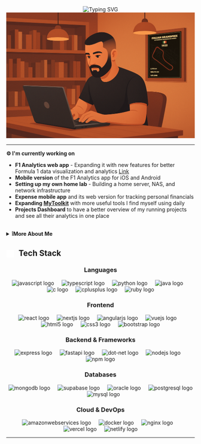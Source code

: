 <div align="center">
  <img src="https://readme-typing-svg.herokuapp.com/?font=Fira+Code&size=32&duration=2800&pause=1000&color=4ADEEE&center=true&vCenter=true&width=1200&lines=Hi+there,+I'm+Wajih!;Computer+Science+Student;Full-Stack+Developer;Cybersecurity+Enthusiast+|+F1+Fan" alt="Typing SVG" />

  <img src="assets\img\pp_final.png">
</div>

---

**⚙️ I'm currently working on**

- **F1 Analytics web app** - Expanding it with new features for better Formula 1 data visualization and analytics [Link](https://f1analytics.online/)
- **Mobile version** of the F1 Analytics app for iOS and Android
- **Setting up my own home lab** - Building a home server, NAS, and network infrastructure
- **Expense mobile app** and its web version for tracking personal financials
- **Expanding [MyToolkit](https://my-toolkit-ecru.vercel.app/)** with more useful tools I find myself using daily
- **Projects Dashboard** to have a better overview of my running projects and see all their analytics in one place

<br>

<details>
  <summary><strong>❕More About Me</strong></summary>

 <br> 
  
🫱🏼‍🫲🏼 **I'm looking to collaborate on**
- **Full-stack web applications** that make a meaningful impact in people's daily lives
- **Open source projects** involving modern web technologies like React, Next.js, and Node.js
- **Cybersecurity tools and research** - especially projects related to penetration testing and security analysis
- **Formula 1 data analytics projects** and sports visualization applications

---

📖 **I'm currently learning**
- **Penetration Testing** methodologies and tools (working towards CPTS certification)
- **Advanced React patterns** and performance optimization techniques
- **Cloud security** and modern DevOps practices
- **Data visualization techniques** for sports analytics and business intelligence


</details>

## <img src="./assets/img/5.svg" width="20" height="20" style="vertical-align: middle; margin-right: 8px; "> Tech Stack

<div align="center">

### **Languages**
<img src="https://cdn.jsdelivr.net/gh/devicons/devicon/icons/javascript/javascript-original.svg" height="40" alt="javascript logo"  />
<img width="12" />
<img src="https://cdn.jsdelivr.net/gh/devicons/devicon/icons/typescript/typescript-original.svg" height="40" alt="typescript logo"  />
<img width="12" />
<img src="https://cdn.jsdelivr.net/gh/devicons/devicon/icons/python/python-original.svg" height="40" alt="python logo"  />
<img width="12" />
<img src="https://cdn.jsdelivr.net/gh/devicons/devicon/icons/java/java-original.svg" height="40" alt="java logo"  />
<img width="12" />
<img src="https://cdn.jsdelivr.net/gh/devicons/devicon/icons/c/c-original.svg" height="40" alt="c logo"  />
<img width="12" />
<img src="https://cdn.jsdelivr.net/gh/devicons/devicon/icons/cplusplus/cplusplus-original.svg" height="40" alt="cplusplus logo"  />
<img width="12" />
<img src="https://cdn.jsdelivr.net/gh/devicons/devicon/icons/ruby/ruby-original.svg" height="40" alt="ruby logo"  />

### **Frontend**
<img src="https://cdn.jsdelivr.net/gh/devicons/devicon/icons/react/react-original.svg" height="40" alt="react logo"  />
<img width="12" />
<img src="https://cdn.jsdelivr.net/gh/devicons/devicon/icons/nextjs/nextjs-original.svg" height="40" alt="nextjs logo"  />
<img width="12" />
<img src="https://cdn.jsdelivr.net/gh/devicons/devicon/icons/angularjs/angularjs-original.svg" height="40" alt="angularjs logo"  />
<img width="12" />
<img src="https://cdn.jsdelivr.net/gh/devicons/devicon/icons/vuejs/vuejs-original.svg" height="40" alt="vuejs logo"  />
<img width="12" />
<img src="https://cdn.jsdelivr.net/gh/devicons/devicon/icons/html5/html5-original.svg" height="40" alt="html5 logo"  />
<img width="12" />
<img src="https://cdn.jsdelivr.net/gh/devicons/devicon/icons/css3/css3-original.svg" height="40" alt="css3 logo"  />
<img width="12" />
<img src="https://cdn.jsdelivr.net/gh/devicons/devicon/icons/bootstrap/bootstrap-original.svg" height="40" alt="bootstrap logo"  />

### **Backend & Frameworks**
<img src="https://cdn.jsdelivr.net/gh/devicons/devicon/icons/express/express-original.svg" height="40" alt="express logo"  />
<img width="12" />
<img src="https://cdn.jsdelivr.net/gh/devicons/devicon/icons/fastapi/fastapi-original.svg" height="40" alt="fastapi logo"  />
<img width="12" />
<img src="https://cdn.jsdelivr.net/gh/devicons/devicon/icons/dot-net/dot-net-original.svg" height="40" alt="dot-net logo"  />
<img width="12" />
<img src="https://cdn.jsdelivr.net/gh/devicons/devicon/icons/nodejs/nodejs-original.svg" height="40" alt="nodejs logo"  />
<img width="12" />
<img src="https://cdn.jsdelivr.net/gh/devicons/devicon/icons/npm/npm-original-wordmark.svg" height="40" alt="npm logo"  />

### **Databases**
<img src="https://cdn.jsdelivr.net/gh/devicons/devicon/icons/mongodb/mongodb-original.svg" height="40" alt="mongodb logo"  />
<img width="12" />
<img src="https://cdn.jsdelivr.net/gh/devicons/devicon/icons/supabase/supabase-original.svg" height="40" alt="supabase logo"  />
<img width="12" />
<img src="https://cdn.jsdelivr.net/gh/devicons/devicon/icons/oracle/oracle-original.svg" height="40" alt="oracle logo"  />
<img width="12" />
<img src="https://cdn.jsdelivr.net/gh/devicons/devicon/icons/postgresql/postgresql-original.svg" height="40" alt="postgresql logo"  />
<img width="12" />
<img src="https://cdn.jsdelivr.net/gh/devicons/devicon/icons/mysql/mysql-original.svg" height="40" alt="mysql logo"  />

### **Cloud & DevOps**
<img src="https://cdn.jsdelivr.net/gh/devicons/devicon/icons/amazonwebservices/amazonwebservices-line-wordmark.svg" height="40" alt="amazonwebservices logo"  />
<img width="12" />
<img src="https://cdn.jsdelivr.net/gh/devicons/devicon/icons/docker/docker-original.svg" height="40" alt="docker logo"  />
<img width="12" />
<img src="https://cdn.jsdelivr.net/gh/devicons/devicon/icons/nginx/nginx-original.svg" height="40" alt="nginx logo"  />
<img width="12" />
<img src="https://cdn.jsdelivr.net/gh/devicons/devicon/icons/vercel/vercel-original.svg" height="40" alt="vercel logo"  />
<img width="12" />
<img src="https://cdn.jsdelivr.net/gh/devicons/devicon/icons/netlify/netlify-original.svg" height="40" alt="netlify logo"  />

<!--
### **Tools & Others**
<img src="https://cdn.jsdelivr.net/gh/devicons/devicon/icons/git/git-original.svg" height="40" alt="git logo"  />
<img width="12" />
<img src="https://cdn.jsdelivr.net/gh/devicons/devicon/icons/github/github-original.svg" height="40" alt="github logo"  />
<img width="12" />
<img src="https://cdn.jsdelivr.net/gh/devicons/devicon/icons/gitlab/gitlab-original.svg" height="40" alt="gitlab logo"  />
<img width="12" />
<img src="https://cdn.jsdelivr.net/gh/devicons/devicon/icons/figma/figma-original.svg" height="40" alt="figma logo"  />
<img width="12" />
<img src="https://cdn.jsdelivr.net/gh/devicons/devicon/icons/canva/canva-original.svg" height="40" alt="canva logo"  />
<img width="12" />
<img src="https://cdn.jsdelivr.net/gh/devicons/devicon/icons/pandas/pandas-original.svg" height="40" alt="pandas logo"  />
<img width="12" />
<img src="https://cdn.jsdelivr.net/gh/devicons/devicon/icons/arduino/arduino-original.svg" height="40" alt="arduino logo"  />
<img width="12" />
<img src="https://cdn.jsdelivr.net/gh/devicons/devicon/icons/trello/trello-plain.svg" height="40" alt="trello logo"  />
<img width="12" />
<img src="https://cdn.jsdelivr.net/gh/devicons/devicon/icons/latex/latex-original.svg" height="40" alt="latex logo"  />
-->
</div>

---
<!--
## <img src="./assets/img/6.svg" width="20" height="20" style="vertical-align: middle; margin-right: 8px;"> GitHub Stats

<div align="center">
  <img src="https://github-readme-stats.vercel.app/api?username=wajihT&theme=radical&hide_border=false&include_all_commits=true&count_private=true" alt="GitHub Stats" />
</div>



<div align="center">
  <img src="https://nirzak-streak-stats.vercel.app/?user=wajihT&theme=radical&hide_border=false" alt="GitHub Streak" />
</div>

-->


